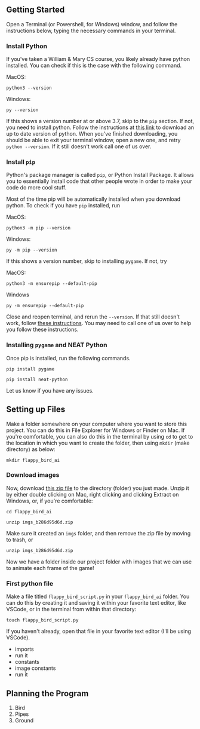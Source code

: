 

## Getting Started 
Open a Terminal (or Powershell, for Windows) window, and follow the instructions below, typing the necessary commands in your terminal.

### Install Python
If you've taken a William & Mary CS course, you likely already have python installed. You can check if this is the case with the following command.

MacOS:
```
python3 --version
```

Windows:
```
py --version
```
If this shows a version number at or above 3.7, skip to the `pip` section. If not, you need to install python. Follow the instructions at [this link](https://www.python.org/downloads/) to download an up to date version of python. When you've finished downloading, you should be able to exit your terminal window, open a new one, and retry `python --version`. If it still doesn't work call one of us over.

### Install `pip`
Python's package manager is called `pip`, or Python Install Package. It allows you to essentially install code that other people wrote in order to make your code do more cool stuff.

Most of the time pip will be automatically installed when you download python. To check if you have `pip` installed, run

MacOS:
```
python3 -m pip --version
```

Windows:
```
py -m pip --version
```

If this shows a version number, skip to installing `pygame`. If not, try

MacOS:
```
python3 -m ensurepip --default-pip
```

Windows
```
py -m ensurepip --default-pip
```

Close and reopen terminal, and rerun the `--version`. If that still doesn't work, follow [these instructions](https://packaging.python.org/en/latest/tutorials/installing-packages/#ensure-you-can-run-pip-from-the-command-line). You may need to call one of us over to help you follow these instructions.


### Installing `pygame` and NEAT Python
Once pip is installed, run the following commands.
```
pip install pygame
```
```
pip install neat-python
```
Let us know if you have any issues.

## Setting up Files
Make a folder somewhere on your computer where you want to store this project. You can do this in File Explorer for Windows or Finder on Mac. If you're comfortable, you can also do this in the terminal by using `cd` to get to the location in which you want to create the folder, then using `mkdir` (make directory) as below:
```
mkdir flappy_bird_ai
```

### Download images
Now, download [this zip file](https://www.youtube.com/redirect?event=video_description&redir_token=QUFFLUhqa3VwX3VlYmZFbkdFTEZsVlZZdFJNUlEzTy1SUXxBQ3Jtc0tuaWlFaFVEY1AzLTJuYnd1b28zN3NkVURIemZST0RaNDh4bF9WbWUydmRiOHVybDF3ZkNKVnloUG9qcEhScjhtX2ViejJHYXU0aXFrZVhnakp0d2NOSDQxdF9OdXhWTl91ZkRYZUd3bzFaSUJrQTBubw&q=https%3A%2F%2Fdev-cms.us-east-1.linodeobjects.com%2Fimgs_b286d95d6d.zip&v=ps55secj7iU) to the directory (folder) you just made. Unzip it by either double clicking on Mac, right clicking and clicking Extract on Windows, or, if you're comfortable:
```
cd flappy_bird_ai
```
```
unzip imgs_b286d95d6d.zip
```
Make sure it created an `imgs` folder, and then remove the zip file by moving to trash, or 
```
unzip imgs_b286d95d6d.zip
```
Now we have a folder inside our project folder with images that we can use to animate each frame of the game!


### First python file
Make a file titled `flappy_bird_script.py` in your `flappy_bird_ai` folder. You can do this by creating it and saving it within your favorite text editor, like VSCode, or in the terminal from within that directory:
```
touch flappy_bird_script.py
```

If you haven't already, open that file in your favorite text editor (I'll be using VSCode).

* imports
* run it
* constants
* image constants
* run it


## Planning the Program
1. Bird
2. Pipes
3. Ground

